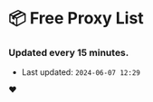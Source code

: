 # :package: Free Proxy List
### Updated every 15 minutes.

- Last updated: `2024-06-07 12:29`

:heart:
